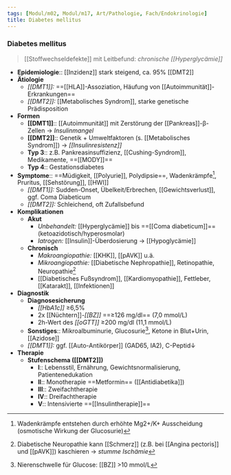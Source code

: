 ```yaml
---
tags: [Modul/m02, Modul/m17, Art/Pathologie, Fach/Endokrinologie]
title: Diabetes mellitus
---
```

### Diabetes mellitus 
> [[Stoffwechseldefekte]] mit Leitbefund: *chronische [[Hyperglycämie]]*
- **Epidemiologie**:: [[Inzidenz]] stark steigend, ca. 95% [[DMT2]]
- **Ätiologie**
	- *[[DMT1]]:* ==[[HLA]]-Assoziation, Häufung von [[Autoimmunität]]-Erkrankungen==
	- *[[DMT2]]:* [[Metabolisches Syndrom]], starke genetische Prädisposition
- **Formen**
	- **[[DMT1]]**:: [[Autoimmunität]] mit Zerstörung der [[Pankreas]]-β-Zellen →  *Insulinmangel*
	- **[[DMT2]]**:: Genetik + Umweltfaktoren (s. [[Metabolisches Syndrom]]) → *[[Insulinresistenz]]*
	- **Typ 3**:: z.B. Pankreasinsuffizienz, [[Cushing-Syndrom]], Medikamente, ==[[MODY]]==
	- **Typ 4**:: Gestationsdiabetes
- **Symptome**:: ==Müdigkeit, [[Polyurie]], Polydipsie==, Wadenkrämpfe[^3], Pruritus, [[Sehstörung]], [[HWI]]
	- *[[DMT1]]:* Sudden-Onset, Übelkeit/Erbrechen, [[Gewichtsverlust]], ggf. Coma Diabeticum
	- *[[DMT2]]:* Schleichend, oft Zufallsbefund
- **Komplikationen**
	- **Akut**
		- *Unbehandelt:* [[Hyperglycämie]] bis ==[[Coma diabeticum]]== (ketoazidotisch/hyperosmolar)
		- *Iatrogen:* [[Insulin]]-Überdosierung → [[Hypoglycämie]]
	- **Chronisch**
		- *Makroangiopathie:* [[KHK]], [[pAVK]] u.ä.
		- *Mikroangiopathie:* [[Diabetische Nephropathie]], Retinopathie, Neuropathie[^5]
		- [[Diabetisches Fußsyndrom]], [[Kardiomyopathie]], Fettleber, [[Katarakt]], [[Infektionen]]
- **Diagnostik**
	- **Diagnosesicherung**
		- *[[HbA1c]]* ≥6,5%
		- 2x [[Nüchtern]]-*[[BZ]]* ==≥126 mg/dl== (7,0 mmol/L)
		- 2h-Wert des *[[oGTT]]* ≥200 mg/dl (11,1 mmol/L)
	- **Sonstiges**:: Mikroalbuminurie, Glucosurie[^2], Ketone in Blut+Urin, [[Azidose]]
	- *[[DMT1]]:* ggf. [[Auto-Antikörper]] (GAD65, IA2), C-Peptid↓
- **Therapie**
	- **Stufenschema ([[DMT2]])**
		- **I**:: Lebensstil, Ernährung, Gewichtsnormalisierung, Patientenedukation
		- **II**:: Monotherapie ==Metformin== ([[Antidiabetika]])
		- **III**:: Zweifachtherapie
		- **IV**:: Dreifachtherapie
		- **V**:: Intensivierte ==[[Insulintherapie]]==









[^1]: Abends nur 1 IE [[Insulin]] / 60 mg/dl [[BZ]]-Senkung, um nächtliche Hypoglycämien zu vermeiden
[^2]: Nierenschwelle für Glucose: [[BZ]] >10 mmol/L
[^3]: Wadenkrämpfe entstehen durch erhöhte Mg2+/K+ Ausscheidung (osmotische Wirkung der Glucosurie)
[^5]: Diabetische Neuropathie kann [[Schmerz]] (z.B. bei [[Angina pectoris]] und [[pAVK]]) kaschieren → *stumme Ischämie*